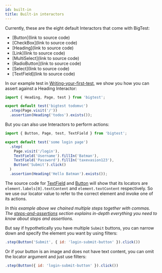 ```yaml
---
id: built-in
title: Built-in interactors
---
```


Currently, these are the eight default Interactors that come with BigTest:
- [Button](link to source code)
- [CheckBox](link to source code)
- [Heading](link to source code)
- [Link](link to source code)
- [MultiSelect](link to source code)
- [RadioButton](link to source code)
- [Select](link to source code)
- [TextField](link to source code)

In our example test in [Writing-your-first-test](https://frontside.com/), we show you how you can assert against a Heading Interactor:
```js
import { Heading, Page, test } from 'bigtest';

export default test('bigtest todomvc')
  .step(Page.visit('/'))
  .assertion(Heading('todos').exists());
```

But you can also use Interactors to perform actions:
```js
import { Button, Page, test, TextField } from 'bigtest';

export default test('some login page')
  .step(
    Page.visit('/login'),
    TextField('Username').fillIn('Batman'),
    TextField('Password').fillIn('taxevasion123'),
    Button('Submit').click()
  )
  .assertion(Heading('Hello Batman').exists());
```

The source code for [TextField](https://frontside.com/) and [Button](https://frontside.com/) will show that its locators are `element.labels[0].textContent` and `element.textContent` respectively. So we use our locator value to refer to the correct element and invoke one of its actions.

_In this example above we chained multiple steps together with commas. The [steps-and-assertions](https://frontside.com/) section explains in-depth everything you need to know about steps and assertions._

But say if hypothetically you have multiple `Submit` buttons, you can narrow down and specify the element you want by using filters:
```js
.step(Button('Submit', { id: 'login-submit-button' }).click())
```

Or if your button is an image and does not have text content, you can omit the locator argument and just use filters:
```js
.step(Button({ id: 'login-submit-button' }).click())
```
